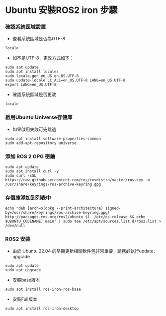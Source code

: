 # Ubuntu 安裝ROS2 iron 步驟
### 確認系統區域設置

+ 查看系統區域是否為UTF-8
```
locale
```
+ 如不是UTF-8，更改方式如下：
```
sudo apt update
sudo apt install locales
sudo locale-gen en_US en_US.UTF-8
sudo update-locale LC_ALL=en_US.UTF-8 LANG=en_US.UTF-8
export LANG=en_US.UTF-8
```
+ 確認系統區域是否更改
```
locale
```
### 啟用Ubuntu Universe存儲庫
+ 如果啟用失敗可先跳過
```
sudo apt install software-properties-common
sudo add-apt-repository universe
```

### 添加 ROS 2 GPG 密鑰
```
sudo apt update 
sudo apt install curl -y
sudo curl -sSL https://raw.githubusercontent.com/ros/rosdistro/master/ros.key -o /usr/share/keyrings/ros-archive-keyring.gpg
```
### 存儲庫添加到列表中
```
echo "deb [arch=$(dpkg --print-architecture) signed-by=/usr/share/keyrings/ros-archive-keyring.gpg] http://packages.ros.org/ros2/ubuntu $(. /etc/os-release && echo $UBUNTU_CODENAME) main" | sudo tee /etc/apt/sources.list.d/ros2.list > /dev/null
```
### ROS2 安裝

+ 由於 Ubuntu 22.04 的早期更新相關軟件包非常重要，請務必執行update、upgrade
```
sudo apt update
sudo apt upgrade
```
+ 安裝base版本
```
sudo apt install ros-iron-ros-base
```
+ 安裝Full版本
```
sudo apt install ros-iron-desktop
```
